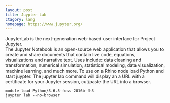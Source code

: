```yaml
---
layout: post
title: Juypter Lab 
ctagory: lang
homepage: https://www.jupyter.org/
---
```

JupyterLab is the next-generation web-based user interface for Project Jupyter.  
The Jupyter Notebook is an open-source web application that allows you to create and share documents that contain live code, equations, visualizations and narrative text. Uses include: data cleaning and transformation, numerical simulation, statistical modeling, data visualization, machine learning, and much more.
To use on a Rhino node load Python and start juypter.  The jupyter lab command will display an a URL with a certificate for your Jupyter session, cut/paste the URL into a browser.
```
module load Python/3.6.5-foss-2016b-fh3
juypter lab --no-browser
```
